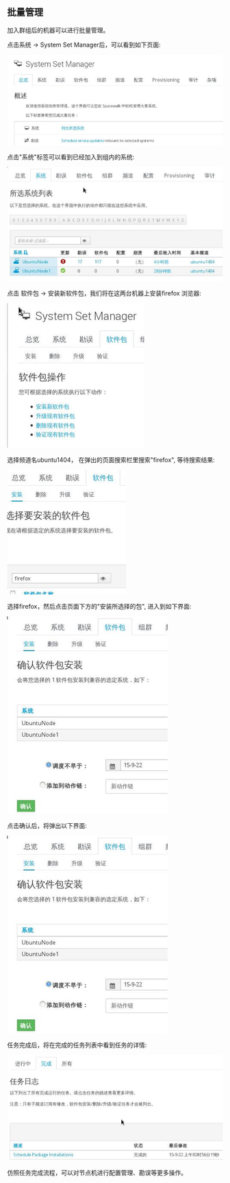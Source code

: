 ## 批量管理
加入群组后的机器可以进行批量管理。    

点击系统 -> System Set Manager后，可以看到如下页面:    

![/images/2015_09_22_14_46_51_739x310.jpg](/images/2015_09_22_14_46_51_739x310.jpg)    

点击"系统"标签可以看到已经加入到组内的系统:    

![/images/2015_09_22_14_51_52_662x350.jpg](/images/2015_09_22_14_51_52_662x350.jpg)   

点击 软件包 -> 安装新软件包，我们将在这两台机器上安装firefox 浏览器:    

![/images/2015_09_22_14_52_52_320x338.jpg](/images/2015_09_22_14_52_52_320x338.jpg)    

选择频道名ubuntu1404， 在弹出的页面搜索栏里搜索"firefox", 等待搜索结果:    

![/images/2015_09_22_14_54_33_278x291.jpg](/images/2015_09_22_14_54_33_278x291.jpg)   

选择firefox，然后点击页面下方的"安装所选择的包", 进入到如下界面:    

![/images/2015_09_22_14_55_53_375x461.jpg](/images/2015_09_22_14_55_53_375x461.jpg)    

点击确认后，将弹出以下界面:   

![/images/2015_09_22_14_55_53_375x461.jpg](/images/2015_09_22_14_55_53_375x461.jpg)    

任务完成后，将在完成的任务列表中看到任务的详情:    

![/images/2015_09_22_14_57_40_657x323.jpg](/images/2015_09_22_14_57_40_657x323.jpg)   

仿照任务完成流程，可以对节点机进行配置管理、勘误等更多操作。    
